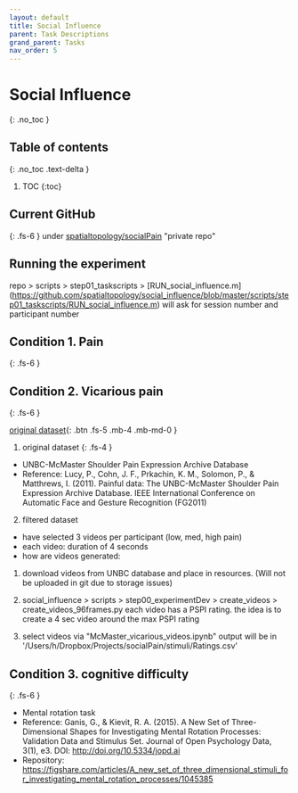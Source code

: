 ```yaml
---
layout: default
title: Social Influence
parent: Task Descriptions
grand_parent: Tasks
nav_order: 5
---
```

# Social Influence
{: .no_toc }
## Table of contents
{: .no_toc .text-delta }

1. TOC
{:toc}


## Current GitHub
{: .fs-6 }
under [spatialtopology/socialPain](https://github.com/spatialtopology/social_influence) "private repo"

## Running the experiment
repo > scripts > step01_taskscripts > [RUN_social_influence.m]
(https://github.com/spatialtopology/social_influence/blob/master/scripts/step01_taskscripts/RUN_social_influence.m)
will ask for session number and participant number

## Condition 1. Pain
{: .fs-6 }
<!-- [github TriggerThermode](https://github.com/canlab/Paradigms_Private/blob/master/PAINGEN_paradigms/TriggerThermode.m){: .btn .fs-5 .mb-4 .mb-md-0 } -->


## Condition 2. Vicarious pain
{: .fs-6 }

[original dataset](http://www.pitt.edu/~emotion/um-spread.htm){: .btn .fs-5 .mb-4 .mb-md-0 }
<!-- [CANlab repository](https://github.com/canlab/Paradigms_Public/tree/master/inprep_Lanlan_Perceived_pain_gender_bias){: .btn .btn-primary .fs-5 .mb-4 .mb-md-0 .mr-2 } -->

1. original dataset
{: .fs-4 }
* UNBC-McMaster Shoulder Pain Expression Archive Database
* Reference: Lucy, P., Cohn, J. F., Prkachin, K. M., Solomon, P., & Matthrews, I. (2011). Painful data: The UNBC-McMaster Shoulder Pain Expression Archive Database. IEEE International Conference on Automatic Face and Gesture Recognition (FG2011)

2. filtered dataset
* have selected 3 videos per participant (low, med, high pain)
* each video: duration of 4 seconds
* how are videos generated:

1) download videos from UNBC database and place in resources. (Will not be uploaded in git due to storage issues)

2) social_influence > scripts > step00_experimentDev > create_videos > create_videos_96frames.py
each video has a PSPI rating. the idea is to create a 4 sec video around the max PSPI rating

3) select videos via "McMaster_vicarious_videos.ipynb"
output will be in '/Users/h/Dropbox/Projects/socialPain/stimuli/Ratings.csv'

<!-- 2. publication in CANlab
{: .fs-4 }
* CANlab publication:
* CANlab github: https://github.com/canlab/Paradigms_Public/tree/master/inprep_Lanlan_Perceived_pain_gender_bias -->


## Condition 3. cognitive difficulty
{: .fs-6 }
* Mental rotation task
* Reference: Ganis, G., & Kievit, R. A. (2015). A New Set of Three-Dimensional Shapes for Investigating Mental Rotation Processes: Validation Data and Stimulus Set. Journal of Open Psychology Data, 3(1), e3. DOI: http://doi.org/10.5334/jopd.ai
* Repository: https://figshare.com/articles/A_new_set_of_three_dimensional_stimuli_for_investigating_mental_rotation_processes/1045385
